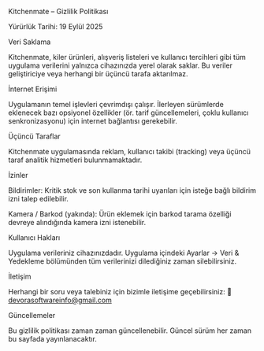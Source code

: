 Kitchenmate – Gizlilik Politikası

Yürürlük Tarihi: 19 Eylül 2025

Veri Saklama

Kitchenmate, kiler ürünleri, alışveriş listeleri ve kullanıcı tercihleri gibi tüm uygulama verilerini yalnızca cihazınızda yerel olarak saklar. Bu veriler geliştiriciye veya herhangi bir üçüncü tarafa aktarılmaz.

İnternet Erişimi

Uygulamanın temel işlevleri çevrimdışı çalışır. İlerleyen sürümlerde eklenecek bazı opsiyonel özellikler (ör. tarif güncellemeleri, çoklu kullanıcı senkronizasyonu) için internet bağlantısı gerekebilir.

Üçüncü Taraflar

Kitchenmate uygulamasında reklam, kullanıcı takibi (tracking) veya üçüncü taraf analitik hizmetleri bulunmamaktadır.

İzinler

Bildirimler: Kritik stok ve son kullanma tarihi uyarıları için isteğe bağlı bildirim izni talep edilebilir.

Kamera / Barkod (yakında): Ürün eklemek için barkod tarama özelliği devreye alındığında kamera izni istenebilir.

Kullanıcı Hakları

Uygulama verileriniz cihazınızdadır. Uygulama içindeki Ayarlar → Veri & Yedekleme bölümünden tüm verilerinizi dilediğiniz zaman silebilirsiniz.

İletişim

Herhangi bir soru veya talebiniz için bizimle iletişime geçebilirsiniz:
📩 devorasoftwareinfo@gmail.com 

Güncellemeler

Bu gizlilik politikası zaman zaman güncellenebilir. Güncel sürüm her zaman bu sayfada yayınlanacaktır.
